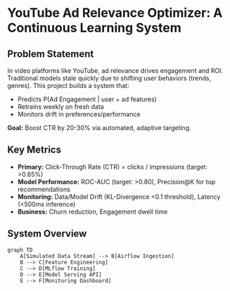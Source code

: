 # YouTube Ad Relevance Optimizer: A Continuous Learning System

## Problem Statement
In video platforms like YouTube, ad relevance drives engagement and ROI. Traditional models stale quickly due to shifting user behaviors (trends, genres). This project builds a system that:
- Predicts P(Ad Engagement | user + ad features)
- Retrains weekly on fresh data
- Monitors drift in preferences/performance

**Goal:** Boost CTR by 20-30% via automated, adaptive targeting.

## Key Metrics
- **Primary:** Click-Through Rate (CTR) = clicks / impressions (target: >0.65%)
- **Model Performance:** ROC-AUC (target: >0.80), Precision@K for top recommendations
- **Monitoring:** Data/Model Drift (KL-Divergence <0.1 threshold), Latency (<500ms inference)
- **Business:** Churn reduction, Engagement dwell time

## System Overview
```mermaid
graph TD
    A[Simulated Data Stream] --> B[Airflow Ingestion]
    B --> C[Feature Engineering]
    C --> D[MLflow Training]
    D --> E[Model Serving API]
    E --> F[Monitoring Dashboard]
